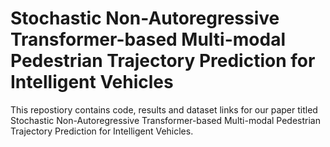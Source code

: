 # Stochastic Non-Autoregressive Transformer-based Multi-modal Pedestrian Trajectory Prediction for Intelligent Vehicles
This repostiory contains code, results and dataset links for our paper titled Stochastic Non-Autoregressive Transformer-based Multi-modal Pedestrian Trajectory Prediction for Intelligent Vehicles.

